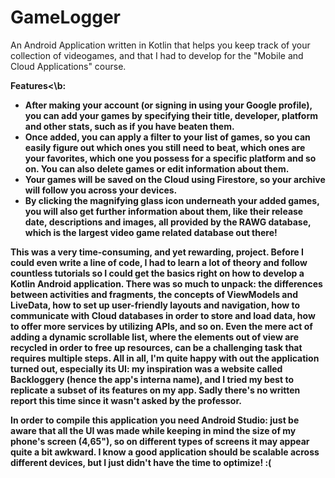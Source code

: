 # GameLogger
An Android Application written in Kotlin that helps you keep track of your collection of videogames, and that I had to develop for the "Mobile and Cloud Applications" course.


<b>Features<\b: <br/>
- After making your account (or signing in using your Google profile), you can add your games by specifying their title, developer, platform and other stats, such as if you have beaten them.<br/>
- Once added, you can apply a filter to your list of games, so you can easily figure out which ones you still need to beat, which ones are your favorites, which one you possess for a specific platform and so on. You can also delete games or edit information about them.<br/>
- Your games will be saved on the Cloud using Firestore, so your archive will follow you across your devices.<br/>
- By clicking the magnifying glass icon underneath your added games, you will also get further information about them, like their release date, descriptions and images, all provided by the RAWG database, which is the largest video game related database out there!


This was a very time-consuming, and yet rewarding, project. Before I could even write a line of code, I had to learn a lot of theory and follow countless tutorials so I could get the basics right on how to develop a Kotlin Android application. There was so much to unpack: the differences between activities and fragments, the concepts of ViewModels and LiveData, how to set up user-friendly layouts and navigation, how to communicate with Cloud databases in order to store and load data, how to offer more services by utilizing APIs, and so on. Even the mere act of adding a dynamic scrollable list, where the elements out of view are recycled in order to free up resources, can be a challenging task that requires multiple steps. 
All in all, I'm quite happy with out the application turned out, especially its UI: my inspiration was a website called Backloggery (hence the app's interna name), and I tried my best to replicate a subset of its features on my app.
Sadly there's no written report this time since it wasn't asked by the professor.

In order to compile this application you need Android Studio: just be aware that all the UI was made while keeping in mind the size of my phone's screen (4,65"), so on different types of screens it may appear quite a bit awkward. I know a good application should be scalable across different devices, but I just didn't have the time to optimize! :(
